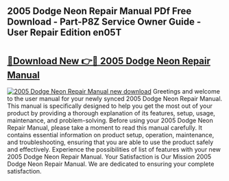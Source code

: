 ## 2005 Dodge Neon Repair Manual PDf Free Download - Part-P8Z Service Owner Guide - User Repair Edition en05T

# <h2><a href="http://bc40569.oget.top/?id=2005+Dodge+Neon+Repair+Manual">🔗Download New 👉🔴 2005 Dodge Neon Repair Manual</a></h2>

[![2005 Dodge Neon Repair Manual new download](https://i.imgur.com/5g1atiW.png)](http://bc40569.oget.top/?id=2005+Dodge+Neon+Repair+Manual)
Greetings and welcome to the user manual for your newly synced 2005 Dodge Neon Repair Manual. This manual is specifically designed to help you get the most out of your product by providing a thorough explanation of its features, setup, usage, maintenance, and problem-solving. Before using your 2005 Dodge Neon Repair Manual, please take a moment to read this manual carefully. It contains essential information on product setup, operation, maintenance, and troubleshooting, ensuring that you are able to use the product safely and effectively. Experience the possibilities of list of features with your new 2005 Dodge Neon Repair Manual. Your Satisfaction is Our Mission 2005 Dodge Neon Repair Manual. We are dedicated to ensuring your complete satisfaction.
